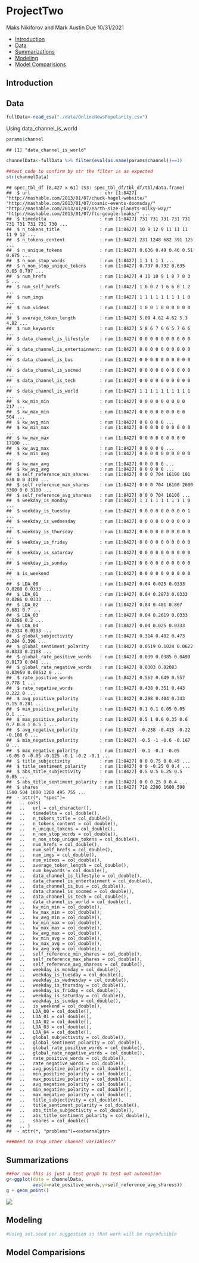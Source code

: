 ProjectTwo
================
Maks Nikiforov and Mark Austin
Due 10/31/2021

-   [Introduction](#introduction)
-   [Data](#data)
-   [Summarizations](#summarizations)
-   [Modeling](#modeling)
-   [Model Comparisions](#model-comparisions)

## Introduction

## Data

``` r
fullData<-read_csv("./data/OnlineNewsPopularity.csv")
```

Using data\_channel\_is\_world

``` r
params$channel
```

    ## [1] "data_channel_is_world"

``` r
channelData<-fullData %>% filter(eval(as.name(params$channel))==1) 

##test code to confirm by str the filter is as expected
str(channelData)
```

    ## spec_tbl_df [8,427 x 61] (S3: spec_tbl_df/tbl_df/tbl/data.frame)
    ##  $ url                          : chr [1:8427] "http://mashable.com/2013/01/07/chuck-hagel-website/" "http://mashable.com/2013/01/07/cosmic-events-doomsday/" "http://mashable.com/2013/01/07/earth-size-planets-milky-way/" "http://mashable.com/2013/01/07/ftc-google-leaks/" ...
    ##  $ timedelta                    : num [1:8427] 731 731 731 731 731 731 731 731 731 730 ...
    ##  $ n_tokens_title               : num [1:8427] 10 9 12 9 11 11 11 11 9 12 ...
    ##  $ n_tokens_content             : num [1:8427] 231 1248 682 391 125 ...
    ##  $ n_unique_tokens              : num [1:8427] 0.636 0.49 0.46 0.51 0.675 ...
    ##  $ n_non_stop_words             : num [1:8427] 1 1 1 1 1 ...
    ##  $ n_non_stop_unique_tokens     : num [1:8427] 0.797 0.732 0.635 0.65 0.797 ...
    ##  $ num_hrefs                    : num [1:8427] 4 11 10 9 1 8 7 8 3 5 ...
    ##  $ num_self_hrefs               : num [1:8427] 1 0 0 2 1 6 6 0 1 2 ...
    ##  $ num_imgs                     : num [1:8427] 1 1 1 1 1 1 1 1 1 0 ...
    ##  $ num_videos                   : num [1:8427] 1 0 0 1 0 0 0 0 0 0 ...
    ##  $ average_token_length         : num [1:8427] 5.09 4.62 4.62 5.3 4.82 ...
    ##  $ num_keywords                 : num [1:8427] 5 8 6 7 6 6 5 7 6 6 ...
    ##  $ data_channel_is_lifestyle    : num [1:8427] 0 0 0 0 0 0 0 0 0 0 ...
    ##  $ data_channel_is_entertainment: num [1:8427] 0 0 0 0 0 0 0 0 0 0 ...
    ##  $ data_channel_is_bus          : num [1:8427] 0 0 0 0 0 0 0 0 0 0 ...
    ##  $ data_channel_is_socmed       : num [1:8427] 0 0 0 0 0 0 0 0 0 0 ...
    ##  $ data_channel_is_tech         : num [1:8427] 0 0 0 0 0 0 0 0 0 0 ...
    ##  $ data_channel_is_world        : num [1:8427] 1 1 1 1 1 1 1 1 1 1 ...
    ##  $ kw_min_min                   : num [1:8427] 0 0 0 0 0 0 0 0 0 217 ...
    ##  $ kw_max_min                   : num [1:8427] 0 0 0 0 0 0 0 0 0 504 ...
    ##  $ kw_avg_min                   : num [1:8427] 0 0 0 0 0 ...
    ##  $ kw_min_max                   : num [1:8427] 0 0 0 0 0 0 0 0 0 0 ...
    ##  $ kw_max_max                   : num [1:8427] 0 0 0 0 0 0 0 0 0 17100 ...
    ##  $ kw_avg_max                   : num [1:8427] 0 0 0 0 0 ...
    ##  $ kw_min_avg                   : num [1:8427] 0 0 0 0 0 0 0 0 0 0 ...
    ##  $ kw_max_avg                   : num [1:8427] 0 0 0 0 0 ...
    ##  $ kw_avg_avg                   : num [1:8427] 0 0 0 0 0 ...
    ##  $ self_reference_min_shares    : num [1:8427] 0 0 0 704 16100 101 638 0 0 3100 ...
    ##  $ self_reference_max_shares    : num [1:8427] 0 0 0 704 16100 2600 3300 0 0 3100 ...
    ##  $ self_reference_avg_sharess   : num [1:8427] 0 0 0 704 16100 ...
    ##  $ weekday_is_monday            : num [1:8427] 1 1 1 1 1 1 1 1 1 0 ...
    ##  $ weekday_is_tuesday           : num [1:8427] 0 0 0 0 0 0 0 0 0 1 ...
    ##  $ weekday_is_wednesday         : num [1:8427] 0 0 0 0 0 0 0 0 0 0 ...
    ##  $ weekday_is_thursday          : num [1:8427] 0 0 0 0 0 0 0 0 0 0 ...
    ##  $ weekday_is_friday            : num [1:8427] 0 0 0 0 0 0 0 0 0 0 ...
    ##  $ weekday_is_saturday          : num [1:8427] 0 0 0 0 0 0 0 0 0 0 ...
    ##  $ weekday_is_sunday            : num [1:8427] 0 0 0 0 0 0 0 0 0 0 ...
    ##  $ is_weekend                   : num [1:8427] 0 0 0 0 0 0 0 0 0 0 ...
    ##  $ LDA_00                       : num [1:8427] 0.04 0.025 0.0333 0.0288 0.0333 ...
    ##  $ LDA_01                       : num [1:8427] 0.04 0.2873 0.0333 0.0286 0.0333 ...
    ##  $ LDA_02                       : num [1:8427] 0.84 0.401 0.867 0.681 0.7 ...
    ##  $ LDA_03                       : num [1:8427] 0.04 0.2619 0.0333 0.0286 0.2 ...
    ##  $ LDA_04                       : num [1:8427] 0.04 0.025 0.0333 0.2334 0.0333 ...
    ##  $ global_subjectivity          : num [1:8427] 0.314 0.482 0.473 0.284 0.396 ...
    ##  $ global_sentiment_polarity    : num [1:8427] 0.0519 0.1024 0.0622 0.0333 0.2108 ...
    ##  $ global_rate_positive_words   : num [1:8427] 0.039 0.0385 0.0499 0.0179 0.048 ...
    ##  $ global_rate_negative_words   : num [1:8427] 0.0303 0.02083 0.03959 0.00512 0 ...
    ##  $ rate_positive_words          : num [1:8427] 0.562 0.649 0.557 0.778 1 ...
    ##  $ rate_negative_words          : num [1:8427] 0.438 0.351 0.443 0.222 0 ...
    ##  $ avg_positive_polarity        : num [1:8427] 0.298 0.404 0.343 0.15 0.281 ...
    ##  $ min_positive_polarity        : num [1:8427] 0.1 0.1 0.05 0.05 0.1 ...
    ##  $ max_positive_polarity        : num [1:8427] 0.5 1 0.6 0.35 0.6 0.7 0.8 1 0.5 1 ...
    ##  $ avg_negative_polarity        : num [1:8427] -0.238 -0.415 -0.22 -0.108 0 ...
    ##  $ min_negative_polarity        : num [1:8427] -0.5 -1 -0.6 -0.167 0 ...
    ##  $ max_negative_polarity        : num [1:8427] -0.1 -0.1 -0.05 -0.05 0 -0.05 -0.125 -0.1 -0.2 -0.1 ...
    ##  $ title_subjectivity           : num [1:8427] 0 0 0.75 0 0.45 ...
    ##  $ title_sentiment_polarity     : num [1:8427] 0 0 -0.25 0 0.4 ...
    ##  $ abs_title_subjectivity       : num [1:8427] 0.5 0.5 0.25 0.5 0.05 ...
    ##  $ abs_title_sentiment_polarity : num [1:8427] 0 0 0.25 0 0.4 ...
    ##  $ shares                       : num [1:8427] 710 2200 1600 598 1500 504 1800 1200 495 755 ...
    ##  - attr(*, "spec")=
    ##   .. cols(
    ##   ..   url = col_character(),
    ##   ..   timedelta = col_double(),
    ##   ..   n_tokens_title = col_double(),
    ##   ..   n_tokens_content = col_double(),
    ##   ..   n_unique_tokens = col_double(),
    ##   ..   n_non_stop_words = col_double(),
    ##   ..   n_non_stop_unique_tokens = col_double(),
    ##   ..   num_hrefs = col_double(),
    ##   ..   num_self_hrefs = col_double(),
    ##   ..   num_imgs = col_double(),
    ##   ..   num_videos = col_double(),
    ##   ..   average_token_length = col_double(),
    ##   ..   num_keywords = col_double(),
    ##   ..   data_channel_is_lifestyle = col_double(),
    ##   ..   data_channel_is_entertainment = col_double(),
    ##   ..   data_channel_is_bus = col_double(),
    ##   ..   data_channel_is_socmed = col_double(),
    ##   ..   data_channel_is_tech = col_double(),
    ##   ..   data_channel_is_world = col_double(),
    ##   ..   kw_min_min = col_double(),
    ##   ..   kw_max_min = col_double(),
    ##   ..   kw_avg_min = col_double(),
    ##   ..   kw_min_max = col_double(),
    ##   ..   kw_max_max = col_double(),
    ##   ..   kw_avg_max = col_double(),
    ##   ..   kw_min_avg = col_double(),
    ##   ..   kw_max_avg = col_double(),
    ##   ..   kw_avg_avg = col_double(),
    ##   ..   self_reference_min_shares = col_double(),
    ##   ..   self_reference_max_shares = col_double(),
    ##   ..   self_reference_avg_sharess = col_double(),
    ##   ..   weekday_is_monday = col_double(),
    ##   ..   weekday_is_tuesday = col_double(),
    ##   ..   weekday_is_wednesday = col_double(),
    ##   ..   weekday_is_thursday = col_double(),
    ##   ..   weekday_is_friday = col_double(),
    ##   ..   weekday_is_saturday = col_double(),
    ##   ..   weekday_is_sunday = col_double(),
    ##   ..   is_weekend = col_double(),
    ##   ..   LDA_00 = col_double(),
    ##   ..   LDA_01 = col_double(),
    ##   ..   LDA_02 = col_double(),
    ##   ..   LDA_03 = col_double(),
    ##   ..   LDA_04 = col_double(),
    ##   ..   global_subjectivity = col_double(),
    ##   ..   global_sentiment_polarity = col_double(),
    ##   ..   global_rate_positive_words = col_double(),
    ##   ..   global_rate_negative_words = col_double(),
    ##   ..   rate_positive_words = col_double(),
    ##   ..   rate_negative_words = col_double(),
    ##   ..   avg_positive_polarity = col_double(),
    ##   ..   min_positive_polarity = col_double(),
    ##   ..   max_positive_polarity = col_double(),
    ##   ..   avg_negative_polarity = col_double(),
    ##   ..   min_negative_polarity = col_double(),
    ##   ..   max_negative_polarity = col_double(),
    ##   ..   title_subjectivity = col_double(),
    ##   ..   title_sentiment_polarity = col_double(),
    ##   ..   abs_title_subjectivity = col_double(),
    ##   ..   abs_title_sentiment_polarity = col_double(),
    ##   ..   shares = col_double()
    ##   .. )
    ##  - attr(*, "problems")=<externalptr>

``` r
###Need to drop other channel variables??
```

## Summarizations

``` r
##For now this is just a test graph to test out automation
g<-ggplot(data = channelData,
          aes(x=rate_positive_words,y=self_reference_avg_sharess))
g + geom_point()
```

![](images/world/graphOneA-1.png)<!-- -->

## Modeling

``` r
#Using set.seed per suggestion so that work will be reproducible
```

## Model Comparisions
